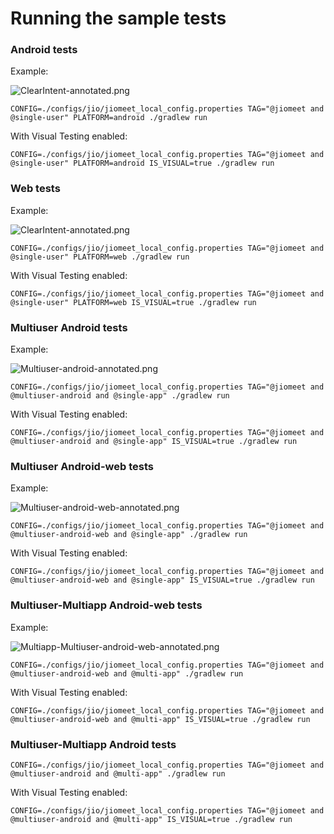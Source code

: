 # Running the sample tests

### Android tests
  Example:

![ClearIntent-annotated.png](ClearIntent-annotated.png)

    CONFIG=./configs/jio/jiomeet_local_config.properties TAG="@jiomeet and @single-user" PLATFORM=android ./gradlew run 

  With Visual Testing enabled:

    CONFIG=./configs/jio/jiomeet_local_config.properties TAG="@jiomeet and @single-user" PLATFORM=android IS_VISUAL=true ./gradlew run

### Web tests
Example:

![ClearIntent-annotated.png](ClearIntent-annotated.png)

    CONFIG=./configs/jio/jiomeet_local_config.properties TAG="@jiomeet and @single-user" PLATFORM=web ./gradlew run 

  With Visual Testing enabled:

    CONFIG=./configs/jio/jiomeet_local_config.properties TAG="@jiomeet and @single-user" PLATFORM=web IS_VISUAL=true ./gradlew run

### Multiuser Android tests
  Example:

![Multiuser-android-annotated.png](Multiuser-android-annotated.png)

    CONFIG=./configs/jio/jiomeet_local_config.properties TAG="@jiomeet and @multiuser-android and @single-app" ./gradlew run

  With Visual Testing enabled:

    CONFIG=./configs/jio/jiomeet_local_config.properties TAG="@jiomeet and @multiuser-android and @single-app" IS_VISUAL=true ./gradlew run

### Multiuser Android-web tests
  Example:

![Multiuser-android-web-annotated.png](Multiuser-android-web-annotated.png)

    CONFIG=./configs/jio/jiomeet_local_config.properties TAG="@jiomeet and @multiuser-android-web and @single-app" ./gradlew run

  With Visual Testing enabled:

    CONFIG=./configs/jio/jiomeet_local_config.properties TAG="@jiomeet and @multiuser-android-web and @single-app" IS_VISUAL=true ./gradlew run

### Multiuser-Multiapp Android-web tests
Example:

![Multiapp-Multiuser-android-web-annotated.png](Multiapp-Multiuser-android-web-annotated.png)

    CONFIG=./configs/jio/jiomeet_local_config.properties TAG="@jiomeet and @multiuser-android-web and @multi-app" ./gradlew run

With Visual Testing enabled:

    CONFIG=./configs/jio/jiomeet_local_config.properties TAG="@jiomeet and @multiuser-android-web and @multi-app" IS_VISUAL=true ./gradlew run

### Multiuser-Multiapp Android tests
    CONFIG=./configs/jio/jiomeet_local_config.properties TAG="@jiomeet and @multiuser-android and @multi-app" ./gradlew run

  With Visual Testing enabled:

    CONFIG=./configs/jio/jiomeet_local_config.properties TAG="@jiomeet and @multiuser-android and @multi-app" IS_VISUAL=true ./gradlew run

